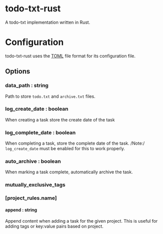# todo-txt-rust

A todo-txt implementation written in Rust.

# Configuration

todo-txt-rust uses the [TOML](https://toml.io/) file format for its
configuration file.

## Options

### data_path : string

Path to store `todo.txt` and `archive.txt` files.

### log_create_date : boolean

When creating a task store the create date of the task

### log_complete_date : boolean

When completing a task, store the complete date of the task. /Note:/
`log_create_date` must be enabled for this to work properly.

### auto_archive : boolean

When marking a task complete, automatically archive the task.

### mutually_exclusive_tags

### [project_rules.name]

#### append : string

Append content when adding a task for the given project. This is useful for
adding tags or key:value pairs based on project.

